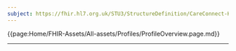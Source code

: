 ```yaml
---
subject: https://fhir.hl7.org.uk/STU3/StructureDefinition/CareConnect-HealthcareService-1
---
```


{{page:Home/FHIR-Assets/All-assets/Profiles/ProfileOverview.page.md}}

---